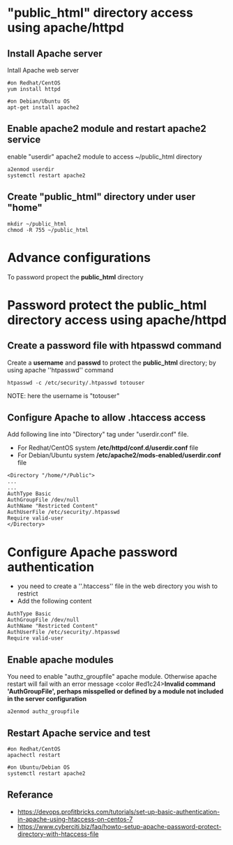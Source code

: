 # "public_html" directory access using apache/httpd
## Install Apache server
Intall Apache web server
````
#on Redhat/CentOS
yum install httpd

#on Debian/Ubuntu OS
apt-get install apache2
````

## Enable apache2 module and restart apache2 service
enable "userdir" apache2 module to access ~/public_html directory
````
a2enmod userdir
systemctl restart apache2
````

## Create "public_html" directory under user "home"
````
mkdir ~/public_html
chmod -R 755 ~/public_html
````
# Advance configurations
To password propect the **public_html** directory
# Password protect the public_html directory access using apache/httpd
## Create a password file with htpasswd command
Create a **username** and **passwd** to protect the **public_html** directory; by using apache ''htpasswd'' command
````
htpasswd -c /etc/security/.htpasswd totouser
````
NOTE: here the username is "totouser"

## Configure Apache to allow .htaccess access
Add following line into "Directory" tag under "userdir.conf" file.
- For Redhat/CentOS system **/etc/httpd/conf.d/userdir.conf** file
- For Debian/Ubuntu system **/etc/apache2/mods-enabled/userdir.conf** file

````
<Directory "/home/*/Public">
...
...
AuthType Basic
AuthGroupFile /dev/null
AuthName "Restricted Content"
AuthUserFile /etc/security/.htpasswd
Require valid-user
</Directory>
````
# Configure Apache password authentication
- you need to create a ''.htaccess'' file in the web directory you wish to restrict
- Add the following content
````
AuthType Basic
AuthGroupFile /dev/null
AuthName "Restricted Content"
AuthUserFile /etc/security/.htpasswd
Require valid-user
````
## Enable apache modules
You need to enable "authz_groupfile" apache module. Otherwise apache restart will fail with an error message <color #ed1c24>**Invalid command 'AuthGroupFile', perhaps misspelled or defined by a module not included in the server configuration**</color>
````
a2enmod authz_groupfile
````
## Restart Apache service and test
````
#on Redhat/CentOS
apachectl restart

#on Ubuntu/Debian OS
systemctl restart apache2
````
## Referance
- https://devops.profitbricks.com/tutorials/set-up-basic-authentication-in-apache-using-htaccess-on-centos-7
- https://www.cyberciti.biz/faq/howto-setup-apache-password-protect-directory-with-htaccess-file
